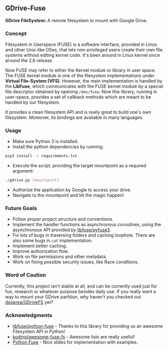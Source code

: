 ## GDrive-Fuse

**GDrive FileSystem:** A remote filesystem to mount with Google Drive.

### Concept
Filesystem in Userspace (FUSE) is a software interface, provided in Linux and other Unix-like OSes, that lets non-privileged users create their own file systems without editing kernel code. It's been around in Linux kernel since around the 2.6 release.

Now FUSE may refer to either the Kernel module or library in user space. The FUSE kernel module is one of the filesystem implementations under **Virtual File-System (VFS)**. However, the main implementation is handled by the **LibFuse**, which communicates with the FUSE kernel module by a special file descriptor obtained by opening `/dev/fuse`. Now this library, running in user-space, provides a set of callback methods which are meant to be handled by our filesystem.

It provides a clean filesystem API and is really great to build one's own filesystem. Moreover, its bindings are available in many languages.

### Usage
- Make sure Python 3 is installed.
- Install the python dependencies by running:
```bash
pip3 install -r requirements.txt
```
- Execute the script, providing the target mountpoint as a required argument:
```bash
./gdrive.py [mountpoint]
```
- Authorize the application by Google to access your drive.
- Navigate to the mountpoint and let the magic happen!

### Future Goals
- Follow proper project structure and conventions.
- Implement the handler functions as asynchronous coroutines, using the asynchronous API provided by [libfuse/pyfuse3](https://github.com/libfuse/pyfuse3).
- Fix lots of bugs in traversing folders and caching loophole. There are also some bugs in `cat` implementation.
- Implement better caching.
- Improve authorization flow.
- Work on file permissions and other metadata.
- Work on fixing possible security issues, like Race conditions.

### Word of Caution
Currently, this project isn't stable at all, and can be currently used just for fun, research or whatever purpose besides daily use. If you really want a way to mount your GDrive partition, why haven't you checked out [dsoprea/GDriveFS](https://github.com/dsoprea/GDriveFS) yet?

### Acknowledgments

- [libfuse/python-fuse](https://github.com/libfuse/python-fuse/wiki) - Thanks to this library for providing us an awesome Filesystem API in Python!
- [koding/awesome-fuse-fs](https://github.com/koding/awesome-fuse-fs) - Awesome lists are really useful!
- [Python Fuse](https://www.slideshare.net/matteobertozzi/python-fuse) - Nice slides for implementation with examples.
